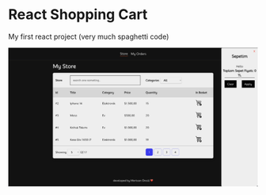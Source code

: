 # React Shopping Cart

My first react project (very much spaghetti code)

<img src="./public/imgs/screenshot.png" />

